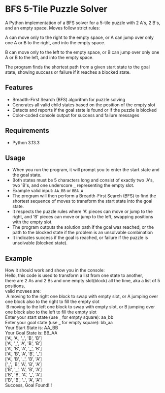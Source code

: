 # BFS 5-Tile Puzzle Solver

A Python implementation of a BFS solver for a 5-tile puzzle with 2 A's, 2 B's, and an empty space. Moves follow strict rules:

A can move only to the right to the empty space, or A can jump over only one A or B to the right, and into the empty space.

B can move only to the left to the empty space, or B can jump over only one A or B to the left, and into the empty space.

The program finds the shortest path from a given start state to the goal state, showing success or failure if it reaches a blocked state.

## Features

- Breadth-First Search (BFS) algorithm for puzzle solving  
- Generates all valid child states based on the position of the empty slot  
- Detects and reports if the goal state is found or if the puzzle is blocked  
- Color-coded console output for success and failure messages  

## Requirements

- Python 3.13.3

## Usage

- When you run the program, it will prompt you to enter the start state and the goal state.
- Both states must be 5 characters long and consist of exactly two 'A's, two 'B's, and one underscore `_` representing the empty slot.
- Example valid input: `AA_BB` or `BBA_A`
- The program will then perform a Breadth-First Search (BFS) to find the shortest sequence of moves to transform the start state into the goal state.
- It respects the puzzle rules where 'A' pieces can move or jump to the right, and 'B' pieces can move or jump to the left, swapping positions with the empty slot.
- The program outputs the solution path if the goal was reached, or the path to the blocked state if the problem is an unsolvable combination
- It indicates success if the goal is reached, or failure if the puzzle is unsolvable (blocked state).

## Example
How it should work and show you in the console:  
Hello, this code is used to transform a list from one state to another,  
there are 2 As and 2 Bs and one empty slot(block) all the time, aka a list of 5 positions,  
valid movees are:  
&nbsp;A moving to the right one block to swap with empty slot, or A jumping over one block also to the right to fill the empty slot  
&nbsp;B moving to the left one block to swap with empty slot, or B jumping over one block also to the left to fill the empty slot        
Enter your start state (use _ for empty square): aa_bb  
Enter your goal state (use _ for empty square): bb_aa  
Your Start State is: AA_BB  
Your Goal State is: BB_AA  
['A', 'A', '\_', 'B', 'B']  
['A', '\_', 'A', 'B', 'B']  
['A', 'B', 'A', '\_', 'B']  
['A', 'B', 'A', 'B', '\_']  
['A', 'B', '\_', 'B', 'A']  
['\_', 'B', 'A', 'B', 'A']  
['B', '\_', 'A', 'B', 'A']  
['B', 'B', 'A', '\_', 'A']  
['B', 'B', '_', 'A', 'A']  
Success, Goal Found!!!
